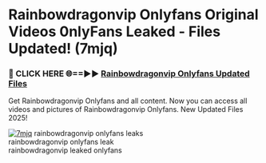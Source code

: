 # Rainbowdragonvip Onlyfans Original Videos 0nlyFans Leaked - Files Updated! (7mjq)

<h3>🔴 CLICK HERE 🌐==►► <a href="https://tinyurl.com/3hn5wdd3" rel="nofollow">Rainbowdragonvip Onlyfans Updated Files</a></h3>

Get Rainbowdragonvip Onlyfans and all content. Now you can access all videos and pictures of Rainbowdragonvip Onlyfans. New Updated Files 2025!

[![7mjq](https://i.imgur.com/4HnBqBT.gif)](https://tinyurl.com/3hn5wdd3)
rainbowdragonvip onlyfans leaks<br>
rainbowdragonvip onlyfans leak<br>
rainbowdragonvip leaked onlyfans